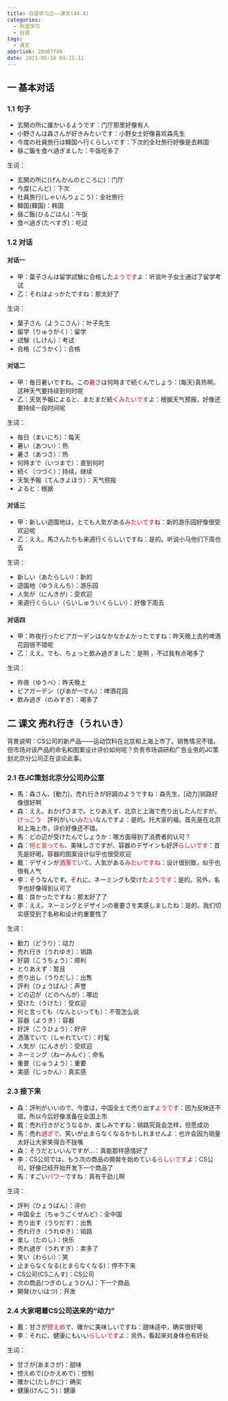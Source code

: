 ```yaml
---
title: 日语学习之——课文(44.4)
categories:
  - 外语学习
  - 日语
tags:
  - 课文
abbrlink: 20a87f49
date: 2021-06-18 09:15:11
---
```

## 一 基本对话

### 1.1 句子

* 玄関の所に誰かいるようです：门厅那里好像有人
* 小野さんは森さんが好きみたいです：小野女士好像喜欢森先生
* 今度の社員旅行は韓国へ行くらしいです：下次的全社旅行好像是去韩国
* 昼ご飯を食べ過ぎました：午饭吃多了

<!--more-->

生词：

* 玄関の所に(げんかんのところに)：门厅
* 今度(こんど)：下次
* 社員旅行(しゃいんりょこう)：全社旅行
* 韓国(韓国)：韩国
* 昼ご飯(ひるごはん)：午饭
* 食べ過ぎ(たべすぎ)：吃过

### 1.2 对话

####  对话一

* 甲：葉子さんは留学試験に合格した<font color=red>ようです</font>よ：听说叶子女士通过了留学考试
* 乙：それはよっかたですね：那太好了

生词：

* 葉子さん（ようこさん）：叶子先生
* 留学（りゅうがく）：留学
* 試験（しけん）：考试
* 合格（ごうかく）：合格

#### 对话二

* 甲：毎日暑いですね。この<font color=red>暑さ</font>は何時まで続くんでしょう：(每天)真热啊。这种天气要持续到何时呢
* 乙：天気予報によると、まだまだ続く<font color=red>みたいです</font>よ：根据天气预报，好像还要持续一段时间呢

生词：

* 毎日（まいにち）：每天
* 暑い（あつい）：热
* 暑さ（あつさ）：热
* 何時まで（いつまで）：直到何时
* 続く（つづく）：持续，继续
* 天気予報（てんきよほう）：天气预报
* よると：根据

####  对话三

* 甲：新しい遊園地は，とても人気がある<font color=red>みたいです</font>ね：新的游乐园好像很受欢迎呢
* 乙：ええ。馬さんたちも来週行くらしいですね：是的。听说小马他们下周也去

生词：

* 新しい（あたらしい）：新的
* 遊園地（ゆうえんち）：游乐园
* 人気が（にんきが）：受欢迎
* 来週行くらしい（らいしゅういくらしい）：好像下周去

#### 对话四

* 甲：昨夜行ったビアガーデンはなかなかよかったですね：昨天晚上去的啤酒花园很不错呢
* 乙：ええ。でも、ちょっと飲み過ぎました：是啊 ，不过我有点喝多了

生词：

* 昨夜（ゆうべ）：昨天晚上
* ビアガーデン（びあがーでん）：啤酒花园
* 飲み過ぎ（のみすぎ）：喝多了

## 二 课文 売れ行き（うれいき）

背景说明：CS公司的新产品——运动饮料在北京和上海上市了。销售情况不错。但市场对该产品的命名和图案设计评价如何呢？负责市场调研和广告业务的JC策划北京分公司正在谈论此事。

### 2.1 在JC策划北京分公司办公室

* 馬：森さん、[動力]，売れ行きが好調のようですね：森先生，[动力]销路好像很好啊
* 森：ええ。おかげさまで。とりあえず、北京と上海で売り出したんだすが。<font color=red>けっこう</font>　評判がいい<font color=red>みたい</font>なんですよ：是的。托大家的福。首先是在北京和上海上市，评价好像还不错。
* 馬：どの辺が受けたんでしょうか：哪方面得到了消费者的认可？
* 森：<font color=red>何と言っても</font>、美味しさですが、容器のデザインも好評<font color=red>らしいです</font>：首先是好喝，容器的图案设计似乎也很受欢迎
* 戴：デザインが<font color=red>洒落ていて</font>、人気がある<font color=red>みたいですね</font>：设计很别致，似乎也很有人气
* 李：そうなんです。それに、ネーミングも受けた<font color=red>ようです</font>：是的。另外，名字也好像得到认可了
* 戴：良かったですね：那太好了了
* 李：ええ。ネーミングとデザインの重要さを実感しましたね：是的。我们切实感受到了名称和设计的重要性了

生词：

* 動力（どうり）：动力
* 売れ行き（うれゆき）：销路
* 好調（こうちょう）：顺利
* とりあえず：暂且
* 売り出し（うりだし）：出售
* 評判（ひょうばん）：声誉
* どの辺が（どのへんが）：哪边
* 受けた（うけた）：受欢迎
* 何と言っても（なんといっても）：不管怎么说
* 容器（ようき）：容器
* 好評（こうひょう）：好评
* 洒落ていて（しゃれていて）：时髦
* 人気が（にんきが）：受欢迎
* ネーミング（ねーみんぐ）：命名
* 重要（じゅうよう）：重要
* 実感（じっかん）：真实感

### 2.3 接下来

* 森：評判がいいので、今度は，中国全土で売り出す<font color=red>ようです</font>：因为反映还不错，所以今后好像准备在全国上市
* 戴：売れ行きがどうなるか、楽しみですね：销路究竟会怎样，但愿成功
* 馬：売れ<font color=red>過ぎで</font>、笑いが止まらなくなるかもしれませんよ：也许会因为销量太好让大家笑得合不拢嘴
* 森：そうだといいんですが...：真能那样感情好了
* 李：CS公司では、もう次の商品の開発を始めている<font color=red>らしいです</font>よ：CS公司，好像已经开始开发下一个商品了
* 馬：すごい<font color=red>パワー</font>ですね：真有干劲儿啊

生词：

* 評判（ひょうばん）：评价
* 中国全土（ちゅうごくぜんど）：全中国
* 売り出す（うりだす）：出售
* 売れ行き（うれゆき）：销路
* 楽し（たのし）：快乐
* 売れ過ぎ（うれすぎ）：卖多了
* 笑い（わらい）：笑
* 止まらなくなる(とまらなくなる)：停不下来
* CS公司(CSこんす)：CS公司
* 次の商品(つぎのしょうひん)：下一个商品
* 開発(かいはつ)：开发

### 2.4 大家喝着CS公司送来的“动力”

* 戴：甘さが<font color=red>控えめ</font>で、確かに美味しいですね：甜味适中，确实很好喝
* 李：それに、健康にもいい<font color=red>らしいです</font>よ：另外，看起来对身体也有好处

生词：

* 甘さが(あまさが)：甜味
* 控えめで(ひかえめで)：控制
* 確かに(たしかに)：确实
* 健康(けんこう)：健康